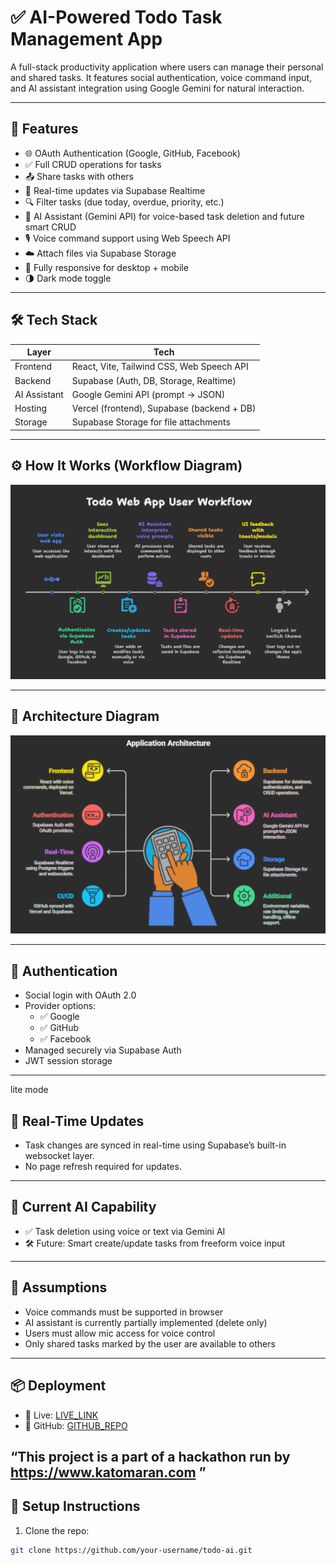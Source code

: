 # ✅ AI-Powered Todo Task Management App

A full-stack productivity application where users can manage their personal and shared tasks. It features social authentication, voice command input, and AI assistant integration using Google Gemini for natural interaction.

---

## 🚀 Features

- 🌐 OAuth Authentication (Google, GitHub, Facebook)
- ✅ Full CRUD operations for tasks
- 📤 Share tasks with others
- 🔄 Real-time updates via Supabase Realtime
- 🔍 Filter tasks (due today, overdue, priority, etc.)
- 🧠 AI Assistant (Gemini API) for voice-based task deletion and future smart CRUD
- 🎙️ Voice command support using Web Speech API
- ☁️ Attach files via Supabase Storage
- 📱 Fully responsive for desktop + mobile
- 🌗 Dark mode toggle

---

## 🛠️ Tech Stack

| Layer       | Tech                                         |
|-------------|----------------------------------------------|
| Frontend    | React, Vite, Tailwind CSS, Web Speech API    |
| Backend     | Supabase (Auth, DB, Storage, Realtime)       |
| AI Assistant| Google Gemini API (prompt → JSON)            |
| Hosting     | Vercel (frontend), Supabase (backend + DB)   |
| Storage     | Supabase Storage for file attachments        |

---

## ⚙️ How It Works (Workflow Diagram)

![Workflow](workflow.png) <!-- Replace with actual exported image or link -->

---

## 🧱 Architecture Diagram

![Architecture](Architecture.png) <!-- Replace with actual exported image or link -->

---

## 🔐 Authentication

- Social login with OAuth 2.0
- Provider options:
  - ✅ Google
  - ✅ GitHub
  - ✅ Facebook
- Managed securely via Supabase Auth
- JWT session storage

---

lite mode

## 📡 Real-Time Updates

- Task changes are synced in real-time using Supabase’s built-in websocket layer.
- No page refresh required for updates.

---

## 🎯 Current AI Capability

- ✅ Task deletion using voice or text via Gemini AI
- 🛠️ Future: Smart create/update tasks from freeform voice input

---

## 🧪 Assumptions

- Voice commands must be supported in browser
- AI assistant is currently partially implemented (delete only)
- Users must allow mic access for voice control
- Only shared tasks marked by the user are available to others

---

## 📦 Deployment

- 🔗 Live: [LIVE_LINK](https://your-app.vercel.app)
- 🔗 GitHub: [GITHUB_REPO](https://github.com/your-username/todo-ai)

“This project is a part of a hackathon run by 
https://www.katomaran.com ”
---

## 🏁 Setup Instructions

1. Clone the repo:
```bash
git clone https://github.com/your-username/todo-ai.git

